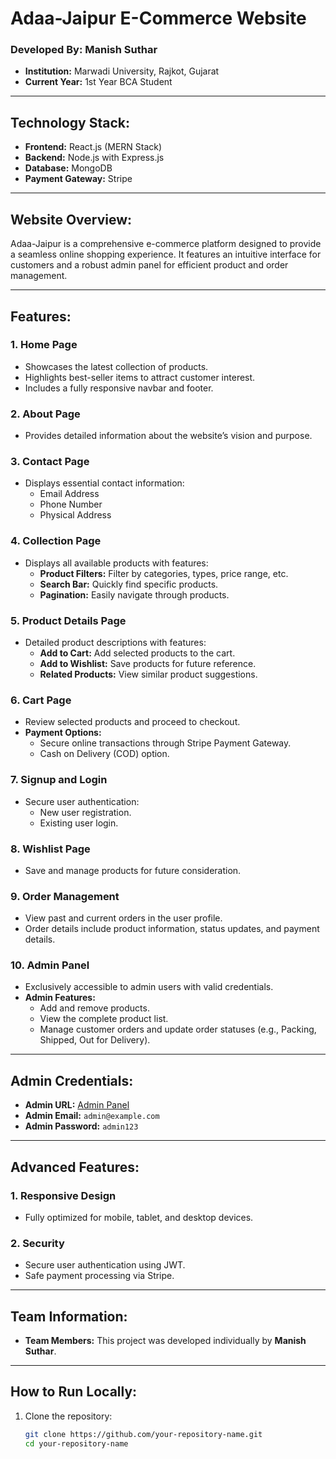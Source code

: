 # Adaa-Jaipur E-Commerce Website

### Developed By: **Manish Suthar**
- **Institution:** Marwadi University, Rajkot, Gujarat  
- **Current Year:** 1st Year BCA Student  

---

## Technology Stack:
- **Frontend:** React.js (MERN Stack)  
- **Backend:** Node.js with Express.js  
- **Database:** MongoDB  
- **Payment Gateway:** Stripe  

---

## Website Overview:
Adaa-Jaipur is a comprehensive e-commerce platform designed to provide a seamless online shopping experience. It features an intuitive interface for customers and a robust admin panel for efficient product and order management.  

---

## Features:

### 1. **Home Page**  
- Showcases the latest collection of products.  
- Highlights best-seller items to attract customer interest.  
- Includes a fully responsive navbar and footer.  

### 2. **About Page**  
- Provides detailed information about the website’s vision and purpose.  

### 3. **Contact Page**  
- Displays essential contact information:  
  - Email Address  
  - Phone Number  
  - Physical Address  

### 4. **Collection Page**  
- Displays all available products with features:  
  - **Product Filters:** Filter by categories, types, price range, etc.  
  - **Search Bar:** Quickly find specific products.  
  - **Pagination:** Easily navigate through products.  

### 5. **Product Details Page**  
- Detailed product descriptions with features:  
  - **Add to Cart:** Add selected products to the cart.  
  - **Add to Wishlist:** Save products for future reference.  
  - **Related Products:** View similar product suggestions.  

### 6. **Cart Page**  
- Review selected products and proceed to checkout.  
- **Payment Options:**  
  - Secure online transactions through Stripe Payment Gateway.  
  - Cash on Delivery (COD) option.  

### 7. **Signup and Login**  
- Secure user authentication:  
  - New user registration.  
  - Existing user login.  

### 8. **Wishlist Page**  
- Save and manage products for future consideration.  

### 9. **Order Management**  
- View past and current orders in the user profile.  
- Order details include product information, status updates, and payment details.  

### 10. **Admin Panel**  
- Exclusively accessible to admin users with valid credentials.  
- **Admin Features:**  
  - Add and remove products.  
  - View the complete product list.  
  - Manage customer orders and update order statuses (e.g., Packing, Shipped, Out for Delivery).  

---

## Admin Credentials:
- **Admin URL:** [Admin Panel](https://adaa-jaipur-admin.vercel.app)  
- **Admin Email:** `admin@example.com`  
- **Admin Password:** `admin123`  

---

## Advanced Features:

### 1. **Responsive Design**  
- Fully optimized for mobile, tablet, and desktop devices.  

### 2. **Security**  
- Secure user authentication using JWT.  
- Safe payment processing via Stripe.  

---

## Team Information:
- **Team Members:** This project was developed individually by **Manish Suthar**.  

---

## How to Run Locally:
1. Clone the repository:  
   ```bash
   git clone https://github.com/your-repository-name.git
   cd your-repository-name
